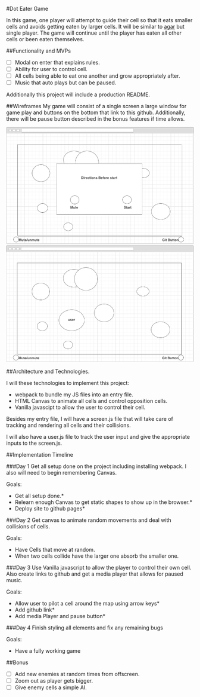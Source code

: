 #Dot Eater Game

In this game, one player will attempt to guide their cell so that it eats
smaller cells and avoids getting eaten by larger cells.  It will be similar
to [agar](agar.io) but single player.  The game will continue until the player
has eaten all other cells or been eaten themselves.

##Functionality and MVPs
- [ ] Modal on enter that explains rules.
- [ ] Ability for user to control cell.
- [ ] All cells being able to eat one another and grow appropriately after.
- [ ] Music that auto plays but can be paused.

Additionally this project will include a production README.

##Wireframes
My game will consist of a single screen a large window for game play and
buttons on the bottom that link to this github.  Additionally, there will be
pause button described in the bonus features if time allows.

![before play](./wireframes/before_play.png)
![in play](./wireframes/in_play.png)


##Architecture and Technologies.

I will these technologies to implement this project:
* webpack to bundle my JS files into an entry file.
* HTML Canvas to animate all cells and control opposition cells.
* Vanilla javascipt to allow the user to control their cell.

Besides my entry file, I will have a screen.js file that will take care of
tracking and rendering all cells and their collisions.

I will also have a user.js file to track the user input and give the
appropriate inputs to the screen.js.

##Implementation Timeline

###Day 1
Get all setup done on the project including installing webpack.
I also will need to begin remembering Canvas.

Goals:
* Get all setup done.*
* Relearn enough Canvas to get static shapes to show up in the browser.*
* Deploy site to github pages*

###Day 2
Get canvas to animate random movements and deal with collisions of cells.

Goals:
* Have Cells that move at random.
* When two cells collide have the larger one absorb the smaller one.

###Day 3
Use Vanilla javascript to allow the player to control their own cell.
Also create links to github and get a media player that allows for paused
music.

Goals:
* Allow user to pilot a cell around the map using arrow keys*
* Add github link*
* Add media Player and pause button*

###Day 4
Finish styling all elements and fix any remaining bugs

Goals:
* Have a fully working game

##Bonus
- [ ] Add new enemies at random times from offscreen.
- [ ] Zoom out as player gets bigger.
- [ ] Give enemy cells a simple AI.
